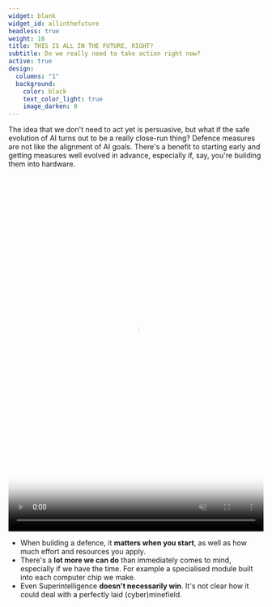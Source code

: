 ```yaml
---
widget: blank
widget_id: allinthefuture
headless: true
weight: 18
title: THIS IS ALL IN THE FUTURE, RIGHT?
subtitle: Do we really need to take action right now?
active: true
design:
  columns: "1"
  background:
    color: black
    text_color_light: true
    image_darken: 0
---
```


The idea that we don't need to act yet is persuasive, but what if the safe evolution of AI turns out to be a really close-run thing? Defence measures are not like the alignment of AI goals. There's a benefit to starting early and getting measures well evolved in advance, especially if, say, you're building them into hardware.

<video playsinline="" preload="auto" loop="" muted="" autoplay="" tabindex="-1" width="100%" height="100%" src="/media/saioutcome1.mp4" poster="/media/saioutcome1-poster.jpg" style="width:100%;height:100%;max-height:702px;object-fit:contain;object-position:center center;opacity:1"></video>

- When building a defence, it **matters when you start**, as well as how much effort and resources you apply.
- There's a **lot more we can do** than immediately comes to mind, especially if we have the time.  For example a specialised module built into each computer chip we make.
- Even Superintelligence **doesn't necessarily win**.  It's not clear how it could deal with a perfectly laid (cyber)minefield.

